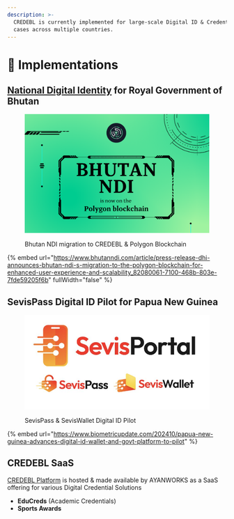 ```yaml
---
description: >-
  CREDEBL is currently implemented for large-scale Digital ID & Credential use
  cases across multiple countries.
---
```


# 🚀 Implementations

## [**National Digital Identity**](https://www.bhutanndi.com/) **for Royal Government of Bhutan**

<figure><img src="../.gitbook/assets/Migration-Complete---2nd-announcement.png" alt="" width="563"><figcaption><p>Bhutan NDI migration to CREDEBL &#x26; Polygon Blockchain</p></figcaption></figure>

{% embed url="https://www.bhutanndi.com/article/press-release-dhi-announces-bhutan-ndi-s-migration-to-the-polygon-blockchain-for-enhanced-user-experience-and-scalability_82080061-7100-468b-803e-7fde59205f6b" fullWidth="false" %}

## **SevisPass Digital ID Pilot for Papua New Guinea**

<figure><img src="../.gitbook/assets/SevisPortal.jpeg" alt="" width="563"><figcaption><p>SevisPass &#x26; SevisWallet Digital ID Pilot</p></figcaption></figure>

{% embed url="https://www.biometricupdate.com/202410/papua-new-guinea-advances-digital-id-wallet-and-govt-platform-to-pilot" %}

## CREDEBL SaaS

[CREDEBL Platform](https://credebl.id) is hosted & made available by AYANWORKS as a SaaS offering for various Digital Credential Solutions&#x20;

* **EduCreds** (Academic Credentials)
* **Sports Awards**

